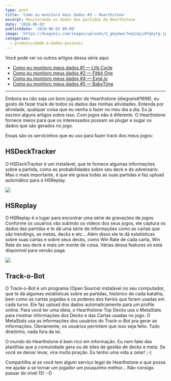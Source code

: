 ```yaml
---
type: post
title: 'Como eu monitoro meus dados #3 — Hearthstone'
excerpt: Monitorando os dados das partidas de Hearthstone
date: '2018-06-03'
publishdate: '2018-06-03 00:00'
image: 'https://diegoeis.com/images/uploads/1_gmydwec7eq1nqji8fqkytg.jpeg'
categories:
  - produtividade-e-dados-pessoais
---
```


Você pode ver os outros artigos dessa série aqui:

* [Como eu monitoro meus dados #1 — Life Cycle](https://diegoeis.com/como-eu-monitoro-meus-dados-1-app-life-cycle/)
* [Como eu monitoro meus dados #2 — Fitbit One](https://diegoeis.com/como-eu-monitoro-meus-dados-2-fitbit-one/)
* [Como eu monitoro meus dados #4 — Exist.io](https://diegoeis.com/como-monitoro-meus-dados-4-exist-io/)
* [Como eu monitoro meus dados #5 — BabyTime](https://diegoeis.com/como-monitoro-meus-dados-babytime/)

---

Embora eu não seja um bom jogador de Hearthstone (diegoeis#1998), eu gosto de fazer track de todos os dados das minhas atividades. Entenda por atividade, qualquer coisa que eu venha a fazer no meu dia a dia. Eu já escrevi alguns artigos sobre isso. Com jogos não é diferente. O Hearthstone fornece meios para que os interessados possam se plugar e sugar os dados que são gerados no jogo.

Essas são os servicinhos que eu uso para fazer track dos meus jogos:

## HSDeckTracker

O HSDeckTracker é um instalável, que te fornece algumas informações sobre a partida, como as probabilidades sobre seu deck e do adversário. Mas o mais importante, é que ele grava todas as suas partidas e faz upload automático para o HSReplay.

![](/images/uploads/1_6v-iyleezo3lbxgujjqklg.png)

## HSReplay

O HSReplay é o lugar para encontrar uma série de gravações de jogos. Conforme os usuários vão subindo os vídeos dos seus jogos, ele captura os dados das partidas e te dá uma série de informações como as cartas que são trendings, as metas, decks e etc… Além disso ele te dá estatísticas sobre suas cartas e sobre seus decks, como Win Rate de cada carta, Win Rate do seu deck e mais um monte de coisa. Várias dessa features só está disponível para versão paga.

![](/images/uploads/1_g2jie0msjiclz2t9xr0amw.png)

## Track-o-Bot

O Track-o-Bot é um programa (Open Source) instalável no seu computador, que te dá algumas estatísticas sobre as partidas, histórico de cada batalha, bem como as cartas jogadas e os poderes dos heróis que foram usadas em cada turno. Ele faz upload dos dados automaticamente para um profile online. Para você ter uma ideia, o Hearthstone Top Decks usa o MetaStats para mostrar informações dos Decks e das Cartas usadas no jogo. O MetaStats usa as informações dos usuários do Track-o-Bot pra gerar as informações. Obviamente, os usuários permitem que isso seja feito. Tudo direitinho, nada fora da lei.

O mundo do Hearthstone é bem rico em informação. Eu nem falei das planilhas que a comunidade gera ou de sites de gestão de decks e meta. Se você se deixar levar, vira muita piração. Eu tenho uma vida a zelar! ;-)

Compartilha aí se você tem algum serviço legal de Hearthstone e que possa me ajudar a se tornar um jogador um pouquinho melhor… Não consigo passar do nível 15! :-D
